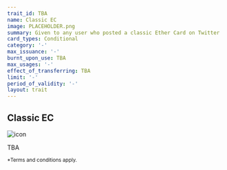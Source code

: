 ```yaml
---
trait_id: TBA
name: Classic EC
image: PLACEHOLDER.png
summary: Given to any user who posted a classic Ether Card on Twitter
card_types: Conditional
category: '-'
max_issuance: '-'
burnt_upon_use: TBA
max_usages: '-'
effect_of_transferring: TBA
limit: '-'
period_of_validity: '-'
layout: trait
---
```


## Classic EC

![icon](/assets/images/trait-icons/{{page.image}})

TBA

<small>*Terms and conditions apply.</small>


